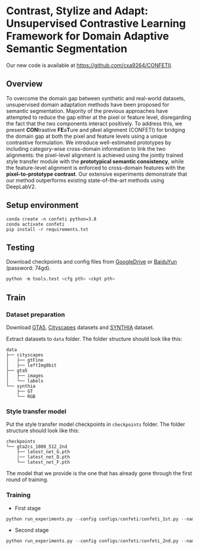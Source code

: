 # Contrast, Stylize and Adapt: Unsupervised Contrastive Learning Framework for Domain Adaptive Semantic Segmentation

Our new code is available at https://github.com/cxa9264/CONFETII.

## Overview

To overcome the domain gap between synthetic and real-world datasets, unsupervised domain adaptation methods have been proposed for semantic segmentation. Majority of the previous approaches have attempted to reduce the gap either at the pixel or feature level, disregarding the fact that the two components interact positively. To address this, we present **CON**trastive **FE**a**T**ure and p**I**xel alignment (CONFETI) for bridging the domain gap at both the pixel and feature levels using a unique contrastive formulation. We introduce well-estimated prototypes by including category-wise cross-domain information to link the two alignments: the pixel-level alignment is achieved using the jointly trained style transfer module with the **prototypical semantic consistency**, while the feature-level alignment is enforced to cross-domain features with the **pixel-to-prototype contrast**. Our extensive experiments demonstrate that our method outperforms existing state-of-the-art methods using DeepLabV2.

## Setup environment

```
conda create -n confeti python=3.8
conda activate confeti
pip install -r requirements.txt
```

## Testing

Download checkpoints and config files from [GoogleDrive](https://drive.google.com/drive/folders/1CaClev_jycGgwrlgdVrqh_qSIODEPsEE?usp=sharing) or [BaiduYun](https://pan.baidu.com/s/1_l8x-Yd80wFrLqVD9_Vd9A) (password: 74gd).
 
```python
python -m tools.test <cfg pth> <ckpt pth>
```

## Train

### Dataset preparation

Download [GTA5](https://download.visinf.tu-darmstadt.de/data/from_games/), [Cityscapes](https://www.cityscapes-dataset.com/) datasets and [SYNTHIA](https://synthia-dataset.net/downloads/) dataset.

Extract datasets to `data` folder. The folder structure should look like this:

```
data
├── cityscapes
│   ├── gtFine
│   ├── leftImg8bit
├── gta5
│   ├── images
│   └── labels
└── synthia
    ├── GT
    └── RGB
```

### Style transfer model

Put the style transfer model checkpoints in `checkpoints` folder. The folder structure should look like this:

```
checkpoints
└── gta2cs_1080_512_2nd
    ├── latest_net_G.pth
    |── latest_net_D.pth
    └── latest_net_F.pth
```

The model that we provide is the one that has already gone through the first round of training.


### Training

* First stage
```python
python run_experiments.py --config configs/confeti/confeti_1st.py --name gta2cs_1080_512 --continue_train
```

* Second stage
```python
python run_experiments.py --config configs/confeti/confeti_2nd.py --name gta2cs_1080_512_2nd --continue_train
```
